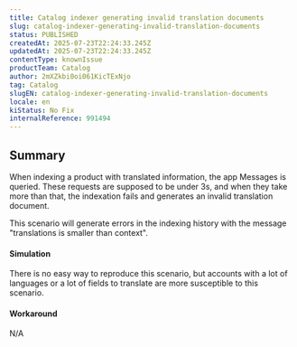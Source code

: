 ```yaml
---
title: Catalog indexer generating invalid translation documents
slug: catalog-indexer-generating-invalid-translation-documents
status: PUBLISHED
createdAt: 2025-07-23T22:24:33.245Z
updatedAt: 2025-07-23T22:24:33.245Z
contentType: knownIssue
productTeam: Catalog
author: 2mXZkbi0oi061KicTExNjo
tag: Catalog
slugEN: catalog-indexer-generating-invalid-translation-documents
locale: en
kiStatus: No Fix
internalReference: 991494
---
```


## Summary


When indexing a product with translated information, the app Messages is queried. These requests are supposed to be under 3s, and when they take more than that, the indexation fails and generates an invalid translation document.

This scenario will generate errors in the indexing history with the message "translations is smaller than context".


#### Simulation


There is no easy way to reproduce this scenario, but accounts with a lot of languages or a lot of fields to translate are more susceptible to this scenario.


#### Workaround


N/A


